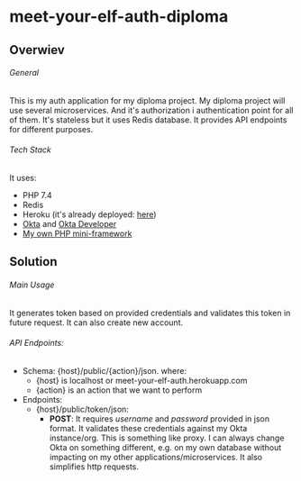 # meet-your-elf-auth-diploma

## Overwiev

###### General
This is my auth application for my diploma project. My diploma project will use several microservices. And it's authorization i authentication point for all of them. It's stateless but it uses Redis database. It provides API endpoints for different purposes.

###### Tech Stack
It uses:
- PHP 7.4
- Redis
- Heroku (it's already deployed: [here](http://meet-your-elf-auth.herokuapp.com/public/))
- [Okta](https://www.okta.com/) and [Okta Developer](https://developer.okta.com/)
- [My own PHP mini-framework](https://github.com/Massfice/application)

## Solution

###### Main Usage
It generates token based on provided credentials and validates this token in future request. It can also create new account.

###### API Endpoints:
- Schema: {host}/public/{action}/json. where:
    - {host} is localhost or meet-your-elf-auth.herokuapp.com
    - {action} is an action that we want to perform
- Endpoints:
    - {host}/public/token/json:
        - **POST**: It requires *username* and *password* provided in json format. It validates these credentials against my Okta instance/org. This is something like proxy. I can always change Okta on something different, e.g. on my own database without impacting on my other applications/microservices. It also simplifies http requests.